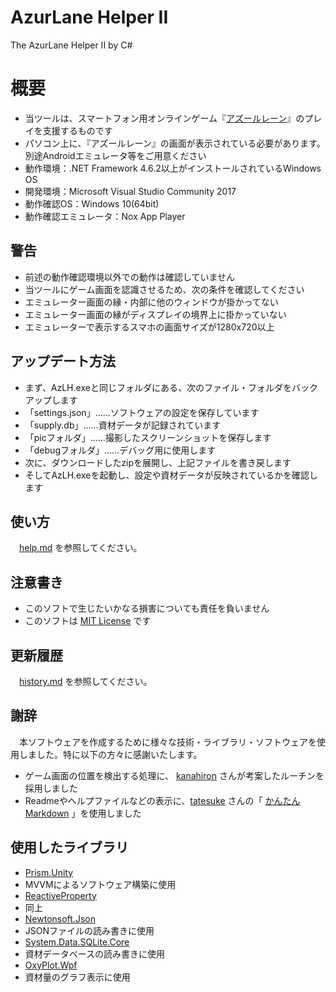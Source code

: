 # AzurLane Helper II

The AzurLane Helper II by C#

# 概要

- 当ツールは、スマートフォン用オンラインゲーム『[アズールレーン](http://www.azurlane.jp)』のプレイを支援するものです
- パソコン上に、『アズールレーン』の画面が表示されている必要があります。別途Androidエミュレータ等をご用意ください
- 動作環境：.NET Framework 4.6.2以上がインストールされているWindows OS
- 開発環境：Microsoft Visual Studio Community 2017
- 動作確認OS：Windows 10(64bit)
- 動作確認エミュレータ：Nox App Player

## 警告

- 前述の動作確認環境以外での動作は確認していません
- 当ツールにゲーム画面を認識させるため、次の条件を確認してください
 - エミュレーター画面の縁・内部に他のウィンドウが掛かってない
 - エミュレーター画面の縁がディスプレイの境界上に掛かっていない
 - エミュレーターで表示するスマホの画面サイズが1280x720以上

## アップデート方法

- まず、AzLH.exeと同じフォルダにある、次のファイル・フォルダをバックアップします
 - 「settings.json」……ソフトウェアの設定を保存しています
 - 「supply.db」……資材データが記録されています
 - 「picフォルダ」……撮影したスクリーンショットを保存します
 - 「debugフォルダ」……デバッグ用に使用します
- 次に、ダウンロードしたzipを展開し、上記ファイルを書き戻します
- そしてAzLH.exeを起動し、設定や資材データが反映されているかを確認します

## 使い方

　[help.md](./help/help.md) を参照してください。

## 注意書き

- このソフトで生じたいかなる損害についても責任を負いません
- このソフトは [MIT License](https://ja.osdn.net/projects/opensource/wiki/licenses%2FMIT_license) です

## 更新履歴

　[history.md](./help/history.md) を参照してください。

## 謝辞

　本ソフトウェアを作成するために様々な技術・ライブラリ・ソフトウェアを使用しました。特に以下の方々に感謝いたします。

- ゲーム画面の位置を検出する処理に、 [kanahiron](https://github.com/kanahiron/) さんが考案したルーチンを採用しました
- Readmeやヘルプファイルなどの表示に、[tatesuke](https://github.com/tatesuke) さんの「 [かんたんMarkdown](https://github.com/tatesuke/KanTanMarkdown) 」を使用しました

## 使用したライブラリ

- [Prism.Unity](https://www.nuget.org/packages/Prism.Unity/)
 - MVVMによるソフトウェア構築に使用
- [ReactiveProperty](https://www.nuget.org/packages/ReactiveProperty/4.0.0-pre4)
 - 同上
- [Newtonsoft.Json](https://www.nuget.org/packages/Newtonsoft.Json/)
 - JSONファイルの読み書きに使用
- [System.Data.SQLite.Core](https://www.nuget.org/packages/System.Data.SQLite.Core/)
 - 資材データベースの読み書きに使用
- [OxyPlot.Wpf](https://www.nuget.org/packages/OxyPlot.Wpf/)
 - 資材量のグラフ表示に使用
